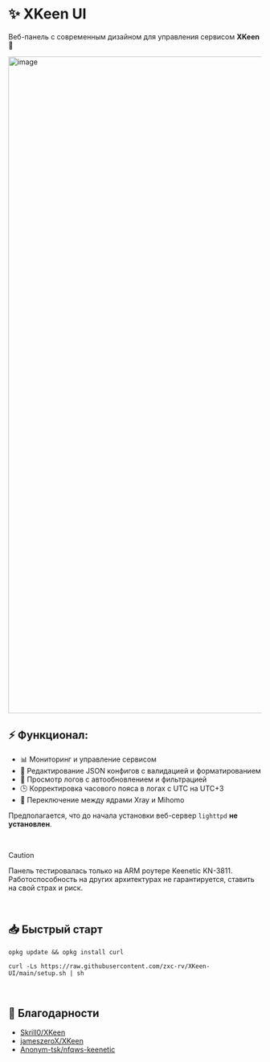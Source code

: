 # ✨ XKeen UI
Веб-панель с современным дизайном для управления сервисом **XKeen** 🚀
  
<img width="2535" height="1308" alt="image" src="https://github.com/user-attachments/assets/d8cd3521-a62e-4395-89e4-73364abb9796" />

<br>  
  
## ⚡️ Функционал:
  - 📊 Мониторинг и управление сервисом
  - 📝 Редактирование JSON конфигов с валидацией и форматированием
  - 📜 Просмотр логов с автообновлением и фильтрацией
  - 🕒 Корректировка часового пояса в логах с UTC на UTC+3
  - 🔀 Переключение между ядрами Xray и Mihomo
  
Предполагается, что до начала установки веб-сервер `lighttpd` **не установлен**.
  
&nbsp;
>[!CAUTION]
>Панель тестировалась только на ARM роутере Keenetic KN-3811.  
>Работоспособность на других архитектурах не гарантируется, ставить на свой страх и риск.
  
&nbsp;

## 📥 Быстрый старт

```SH
opkg update && opkg install curl
```
```SH
curl -Ls https://raw.githubusercontent.com/zxc-rv/XKeen-UI/main/setup.sh | sh
```
<br>
  
## 🙏 Благодарности

- [Skrill0/XKeen](https://github.com/Skrill0/XKeen)  
- [jameszeroX/XKeen](https://github.com/jameszeroX/XKeen)  
- [Anonym-tsk/nfqws-keenetic](https://github.com/Anonym-tsk/nfqws-keenetic) 
